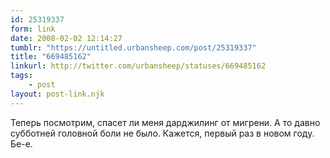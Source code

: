 ```yaml
---
id: 25319337
form: link
date: 2008-02-02 12:14:27
tumblr: "https://untitled.urbansheep.com/post/25319337"
title: "669485162"
linkurl: http://twitter.com/urbansheep/statuses/669485162
tags:
    - post
layout: post-link.njk
---
```

<p>Теперь посмотрим, спасет ли меня дарджилинг от мигрени. А то давно субботней головной боли не было. Кажется, первый раз в новом году. Бе-е.</p>
